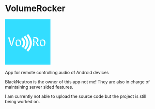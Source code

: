 # VolumeRocker

<img src="/logo.png" alt="alt text" title="image Title" width="150"/>


App for remote controlling audio of Android devices

BlackNeutron is the owner of this app not me!
They are also in charge of maintaining server sided features.


I am currently not able to upload the source code but the project is still being worked on.
